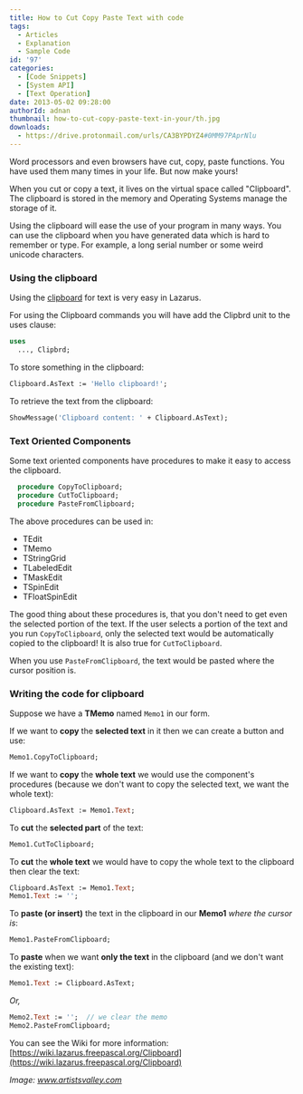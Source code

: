 ```yaml
---
title: How to Cut Copy Paste Text with code
tags:
  - Articles
  - Explanation
  - Sample Code
id: '97'
categories:
  - [Code Snippets]
  - [System API]
  - [Text Operation]
date: 2013-05-02 09:28:00
authorId: adnan
thumbnail: how-to-cut-copy-paste-text-in-your/th.jpg
downloads:
  - https://drive.protonmail.com/urls/CA3BYPDYZ4#0MM97PAprNlu
---
```


Word processors and even browsers have cut, copy, paste functions. You have used them many times in your life. But now make yours!
<!-- more -->


When you cut or copy a text, it lives on the virtual space called "Clipboard". The clipboard is stored in the memory and Operating Systems manage the storage of it.

Using the clipboard will ease the use of your program in many ways. You can use the clipboard when you have generated data which is hard to remember or type. For example, a long serial number or some weird unicode characters.


### Using the clipboard

Using the [clipboard](http://wiki.lazarus.freepascal.org/Clipboard) for text is very easy in Lazarus.

For using the Clipboard commands you will have add the Clipbrd unit to the uses clause:

```pascal
uses
  ..., Clipbrd;
```

To store something in the clipboard:

```pascal
Clipboard.AsText := 'Hello clipboard!';
```

To retrieve the text from the clipboard:

```pascal
ShowMessage('Clipboard content: ' + Clipboard.AsText);
```


### Text Oriented Components

Some text oriented components have procedures to make it easy to access the clipboard.

```pascal
  procedure CopyToClipboard;
  procedure CutToClipboard;
  procedure PasteFromClipboard;
```

The above procedures can be used in:

*   TEdit
*   TMemo
*   TStringGrid
*   TLabeledEdit
*   TMaskEdit
*   TSpinEdit
*   TFloatSpinEdit

The good thing about these procedures is, that you don't need to get even the selected portion of the text. If the user selects a portion of the text and you run `CopyToClipboard`, only the selected text would be automatically copied to the clipboard! It is also true for `CutToClipboard`.

When you use `PasteFromClipboard`, the text would be pasted where the cursor position is.


### Writing the code for clipboard

Suppose we have a **TMemo** named `Memo1` in our form.

If we want to **copy** the **selected text** in it then we can create a button and use:

```pascal
Memo1.CopyToClipboard;
```

If we want to **copy** the **whole text** we would use the component's procedures (because we don't want to copy the selected text, we want the whole text):

```pascal
Clipboard.AsText := Memo1.Text;
```

To **cut** the **selected part** of the text:

```pascal
Memo1.CutToClipboard;
```

To **cut** the **whole text** we would have to copy the whole text to the clipboard then clear the text:

```pascal
Clipboard.AsText := Memo1.Text;
Memo1.Text := '';
```

To **paste (or insert)** the text in the clipboard in our **Memo1** _where the cursor is_:

```pascal
Memo1.PasteFromClipboard;
```

To **paste** when we want **only the text** in the clipboard (and we don't want the existing text):

```pascal
Memo1.Text := Clipboard.AsText;
```

_Or,_

```pascal
Memo2.Text := '';  // we clear the memo
Memo2.PasteFromClipboard;
```

You can see the Wiki for more information: [https://wiki.lazarus.freepascal.org/Clipboard](https://wiki.lazarus.freepascal.org/Clipboard)

_Image: www.artistsvalley.com_
